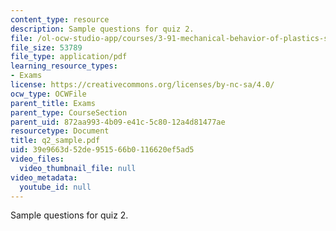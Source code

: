 ```yaml
---
content_type: resource
description: Sample questions for quiz 2.
file: /ol-ocw-studio-app/courses/3-91-mechanical-behavior-of-plastics-spring-2007/39e9663d52de951566b0116620ef5ad5_q2_sample.pdf
file_size: 53789
file_type: application/pdf
learning_resource_types:
- Exams
license: https://creativecommons.org/licenses/by-nc-sa/4.0/
ocw_type: OCWFile
parent_title: Exams
parent_type: CourseSection
parent_uid: 872aa993-4b09-e41c-5c80-12a4d81477ae
resourcetype: Document
title: q2_sample.pdf
uid: 39e9663d-52de-9515-66b0-116620ef5ad5
video_files:
  video_thumbnail_file: null
video_metadata:
  youtube_id: null
---
```

Sample questions for quiz 2.